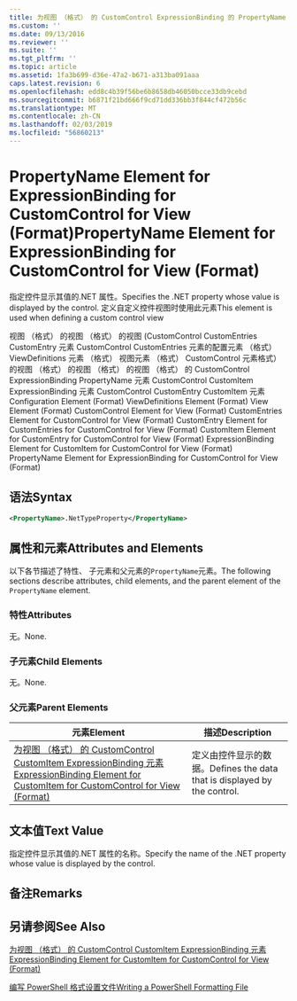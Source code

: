 ```yaml
---
title: 为视图 （格式） 的 CustomControl ExpressionBinding 的 PropertyName 元素 |Microsoft Docs
ms.custom: ''
ms.date: 09/13/2016
ms.reviewer: ''
ms.suite: ''
ms.tgt_pltfrm: ''
ms.topic: article
ms.assetid: 1fa3b699-d36e-47a2-b671-a313ba091aaa
caps.latest.revision: 6
ms.openlocfilehash: edd8c4b39f56be6b8658db46050bcce33db9cebd
ms.sourcegitcommit: b6871f21bd666f9cd71dd336bb3f844cf472b56c
ms.translationtype: MT
ms.contentlocale: zh-CN
ms.lasthandoff: 02/03/2019
ms.locfileid: "56860213"
---
```

# <a name="propertyname-element-for-expressionbinding-for-customcontrol-for-view-format"></a><span data-ttu-id="a596b-102">PropertyName Element for ExpressionBinding for CustomControl for View (Format)</span><span class="sxs-lookup"><span data-stu-id="a596b-102">PropertyName Element for ExpressionBinding for CustomControl for View (Format)</span></span>

<span data-ttu-id="a596b-103">指定控件显示其值的.NET 属性。</span><span class="sxs-lookup"><span data-stu-id="a596b-103">Specifies the .NET property whose value is displayed by the control.</span></span> <span data-ttu-id="a596b-104">定义自定义控件视图时使用此元素</span><span class="sxs-lookup"><span data-stu-id="a596b-104">This element is used when defining a custom control view</span></span>

<span data-ttu-id="a596b-105">视图 （格式） 的视图 （格式） 的视图 (CustomControl CustomEntries CustomEntry 元素 CustomControl CustomEntries 元素的配置元素 （格式） ViewDefinitions 元素 （格式） 视图元素 （格式） CustomControl 元素格式） 的视图 （格式） 的视图 （格式） 的视图 （格式） 的 CustomControl ExpressionBinding PropertyName 元素 CustomControl CustomItem ExpressionBinding 元素 CustomControl CustomEntry CustomItem 元素</span><span class="sxs-lookup"><span data-stu-id="a596b-105">Configuration Element (Format) ViewDefinitions Element (Format) View Element (Format) CustomControl Element for View (Format) CustomEntries Element for CustomControl for View (Format) CustomEntry Element for CustomEntries for CustomControl for View (Format) CustomItem Element for CustomEntry for CustomControl for View (Format) ExpressionBinding Element for CustomItem for CustomControl for View (Format) PropertyName Element for ExpressionBinding for CustomControl for View (Format)</span></span>

## <a name="syntax"></a><span data-ttu-id="a596b-106">语法</span><span class="sxs-lookup"><span data-stu-id="a596b-106">Syntax</span></span>

```xml
<PropertyName>.NetTypeProperty</PropertyName>
```

## <a name="attributes-and-elements"></a><span data-ttu-id="a596b-107">属性和元素</span><span class="sxs-lookup"><span data-stu-id="a596b-107">Attributes and Elements</span></span>

<span data-ttu-id="a596b-108">以下各节描述了特性、 子元素和父元素的`PropertyName`元素。</span><span class="sxs-lookup"><span data-stu-id="a596b-108">The following sections describe attributes, child elements, and the parent element of the `PropertyName` element.</span></span>

### <a name="attributes"></a><span data-ttu-id="a596b-109">特性</span><span class="sxs-lookup"><span data-stu-id="a596b-109">Attributes</span></span>

<span data-ttu-id="a596b-110">无。</span><span class="sxs-lookup"><span data-stu-id="a596b-110">None.</span></span>

### <a name="child-elements"></a><span data-ttu-id="a596b-111">子元素</span><span class="sxs-lookup"><span data-stu-id="a596b-111">Child Elements</span></span>

<span data-ttu-id="a596b-112">无。</span><span class="sxs-lookup"><span data-stu-id="a596b-112">None.</span></span>

### <a name="parent-elements"></a><span data-ttu-id="a596b-113">父元素</span><span class="sxs-lookup"><span data-stu-id="a596b-113">Parent Elements</span></span>

|<span data-ttu-id="a596b-114">元素</span><span class="sxs-lookup"><span data-stu-id="a596b-114">Element</span></span>|<span data-ttu-id="a596b-115">描述</span><span class="sxs-lookup"><span data-stu-id="a596b-115">Description</span></span>|
|-------------|-----------------|
|[<span data-ttu-id="a596b-116">为视图 （格式） 的 CustomControl CustomItem ExpressionBinding 元素</span><span class="sxs-lookup"><span data-stu-id="a596b-116">ExpressionBinding Element for CustomItem for CustomControl for View (Format)</span></span>](./expressionbinding-element-for-customitem-for-customcontrol-for-view-format.md)|<span data-ttu-id="a596b-117">定义由控件显示的数据。</span><span class="sxs-lookup"><span data-stu-id="a596b-117">Defines the data that is displayed by the control.</span></span>|

## <a name="text-value"></a><span data-ttu-id="a596b-118">文本值</span><span class="sxs-lookup"><span data-stu-id="a596b-118">Text Value</span></span>

<span data-ttu-id="a596b-119">指定控件显示其值的.NET 属性的名称。</span><span class="sxs-lookup"><span data-stu-id="a596b-119">Specify the name of the .NET property whose value is displayed by the control.</span></span>

## <a name="remarks"></a><span data-ttu-id="a596b-120">备注</span><span class="sxs-lookup"><span data-stu-id="a596b-120">Remarks</span></span>

## <a name="see-also"></a><span data-ttu-id="a596b-121">另请参阅</span><span class="sxs-lookup"><span data-stu-id="a596b-121">See Also</span></span>

[<span data-ttu-id="a596b-122">为视图 （格式） 的 CustomControl CustomItem ExpressionBinding 元素</span><span class="sxs-lookup"><span data-stu-id="a596b-122">ExpressionBinding Element for CustomItem for CustomControl for View (Format)</span></span>](./expressionbinding-element-for-customitem-for-customcontrol-for-view-format.md)

[<span data-ttu-id="a596b-123">编写 PowerShell 格式设置文件</span><span class="sxs-lookup"><span data-stu-id="a596b-123">Writing a PowerShell Formatting File</span></span>](./writing-a-powershell-formatting-file.md)
